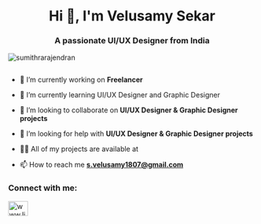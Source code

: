 <h1 align="center">Hi 👋, I'm Velusamy Sekar</h1>
<h3 align="center">A passionate UI/UX Designer from India</h3>

<p align="left"> <img src="https://komarev.com/ghpvc/?username=sumithrarajendran&label=Profile%20views&color=0e75b6&style=flat" alt="sumithrarajendran" /> </p>

<p align="left"> <a href="https://twitter.com/" target="blank"><img src="https://img.shields.io/twitter/follow/?logo=twitter&style=for-the-badge" alt="" /></a> </p>

- 🔭 I’m currently working on **Freelancer**

- 🌱 I’m currently learning UI/UX Designer and Graphic Designer

- 👯 I’m looking to collaborate on **UI/UX Designer & Graphic Designer projects**

- 🤝 I’m looking for help with **UI/UX Designer & Graphic Designer projects**

- 👨‍💻 All of my projects are available at 

- 📫 How to reach me **s.velusamy1807@gmail.com**

<h3 align="left">Connect with me:</h3>
<p align="left">
<a href="https://linkedin.com/in/www.linkedin.com/in/elu-samy-090149283" target="blank"><img align="center" src="https://raw.githubusercontent.com/rahuldkjain/github-profile-readme-generator/master/src/images/icons/Social/linked-in-alt.svg" alt="www.linkedin.com/in/sumithra-rajendran-399832221" height="30" width="40" /></a>
</p>

